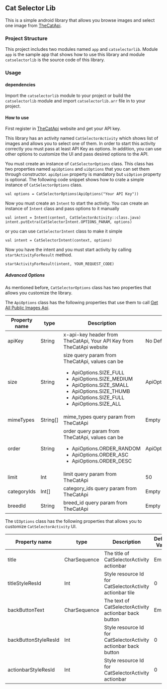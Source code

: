 ## Cat Selector Lib
This is a simple android library that allows you browse images and select one image from [TheCatApi](https://thecatapi.com/).

### Project Structure
This project includes two modules named `app` and `catselectorlib`. Module `app` is the sample app that shows how to use this library and module `catselectorlib` is the source code of this library.

### Usage
#### dependencies
Import the `catselectorlib` module to your project or build the `catselectorlib` module and import `catselectorlib.arr` file in to your project.

#### How to use
First register in [TheCatApi](https://thecatapi.com/) website and get your API key.

This library has an activity named `CatSelectorActivity` which shows list of images and allows you to select one of them. In order to start this activity correctly you must pass at least API Key as options. In addition, you can use other options to customize the UI and pass desired options to the API.

You must create an instance of `CatSelectorOptions` class. This class has two properties named `apiOptions` and `uiOptions` that you can set them through constructor. `apiOption` property is mandatory but `uiOption` property is optional.
The following code snippet shows how to crate a simple instance of `CatSelectorOptions` class.
```
val options = CatSelectorOptions(ApiOptions("Your API Key"))
```
Now you must create an `Intent` to start the activity. You can create an instance of `Intent` class and pass options to it manually
```
val intent = Intent(context, CatSelectorActivity::class.java)
intent.putExtra(CatSelectorIntent.OPTIONS_PARAM, options)
```
or you can use `CatSelectorIntent` class to make it simple
```
val intent = CatSelectorIntent(context, options)
```
Now you have the intent and you must start activity by calling `startActivityForResult` method.
```
startActivityForResult(intent, YOUR_REQUEST_CODE)
```
##### Advanced Options
As mentioned before, `CatSelectorOptions` class has two properties that allows you customize the library.

The `ApiOptions` class has the following properties that use them to call [Get All Public Images Api](https://docs.thecatapi.com/api-reference/images/images-search).

| Property name | type | Description | Default Value |
|---|---|---|---|
| apiKey | String | x-api-key header from TheCatApi, Your API Key from TheCatApi website | No Default Value |
| size  | String | size query param from TheCatApi, values can be <ul><li>ApiOptions.SIZE_FULL</li><li>ApiOptions.SIZE_MEDIUM</li><li>ApiOptions.SIZE_SMALL</li><li>ApiOptions.SIZE_THUMB</li><li>ApiOptions.SIZE_FULL</li><li>ApiOptions.SIZE_ALL</li></ul> | ApiOptions.SIZE_ALL |
| mimeTypes  | String[] | mime_types query param from TheCatApi | Empty Array |
| order  | String | order query param from TheCatApi, values can be <ul><li>ApiOptions.ORDER_RANDOM</li><li>ApiOptions.ORDER_ASC</li><li>ApiOptions.ORDER_DESC</li></ul> | ApiOptions.ORDER_RANDOM |
| limit  | Int | limit query param from TheCatApi | 50 |
| categoryIds  | Int[] | category_ids query param from TheCatApi | Empty Array |
| breedId  | String | breed_id query param from TheCatApi | Empty String |

The `UIOptions` class has the following properties that allows you to customize `CatSelectorActivity` UI.

| Property name | type | Description | Default Value |
|---|---|---|---|
| title | CharSequence | The title of CatSelectorActivity actionbar | Empty |
| titleStyleResId | Int | Style resource Id for CatSelectorActivity actionbar tile | 0 |
| backButtonText | CharSequence | The text of CatSelectorActivity actionbar back button | Empty |
| backButtonStyleResId | Int | Style resource Id for CatSelectorActivity actionbar back button | 0 |
| actionbarStyleResId | Int | Style resource Id for CatSelectorActivity actionbar | 0 |
